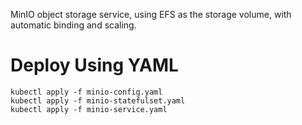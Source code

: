 MinIO object storage service, using EFS as the storage volume, with automatic binding and scaling.

# Deploy Using YAML
```shell
kubectl apply -f minio-config.yaml
kubectl apply -f minio-statefulset.yaml
kubectl apply -f minio-service.yaml
```